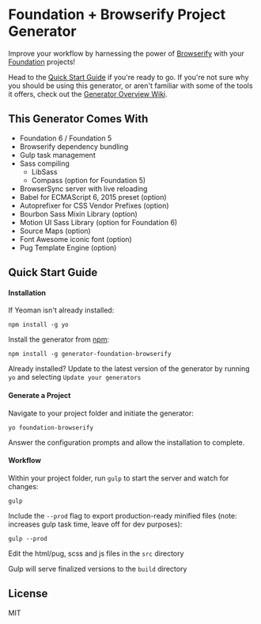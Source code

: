 # Foundation + Browserify Project Generator

Improve your workflow by harnessing the power of [Browserify](http://browserify.org/) with your [Foundation](http://foundation.zurb.com/) projects!

Head to the [Quick Start Guide](#quick-start) if you're ready to go. If you're not sure why you should be using this generator, or aren't familiar with some of the tools it offers, check out the [Generator Overview Wiki](https://github.com/dougmacklin/generator-foundation-browserify/wiki/Generator-Overview).

## This Generator Comes With

* Foundation 6 / Foundation 5
* Browserify dependency bundling
* Gulp task management
* Sass compiling
  * LibSass
  * Compass (option for Foundation 5)
* BrowserSync server with live reloading
* Babel for ECMAScript 6, 2015 preset (option)
* Autoprefixer for CSS Vendor Prefixes (option)
* Bourbon Sass Mixin Library (option)
* Motion UI Sass Library (option for Foundation 6)
* Source Maps (option)
* Font Awesome iconic font (option)
* Pug Template Engine (option)

## <a name="quick-start"></a>Quick Start Guide

#### Installation

If Yeoman isn't already installed:

```
npm install -g yo
```

Install the generator from [npm](https://www.npmjs.com/package/generator-foundation-browserify):

```
npm install -g generator-foundation-browserify
```

Already installed? Update to the latest version of the generator by running `yo` and selecting `Update your generators`

#### Generate a Project

Navigate to your project folder and initiate the generator:

```
yo foundation-browserify
```

Answer the configuration prompts and allow the installation to complete.

#### Workflow

Within your project folder, run `gulp` to start the server and watch for changes:

```
gulp
```

Include the `--prod` flag to export production-ready minified files (note: increases gulp task time, leave off for dev purposes):

```
gulp --prod
```

Edit the html/pug, scss and js files in the `src` directory

Gulp will serve finalized versions to the `build` directory

## License

MIT
